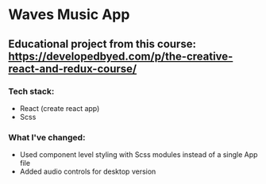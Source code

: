 # Waves Music App

## Educational project from this course: https://developedbyed.com/p/the-creative-react-and-redux-course/

### Tech stack:

- React (create react app)
- Scss

### What I've changed:

- Used component level styling with Scss modules instead of a single App file
- Added audio controls for desktop version